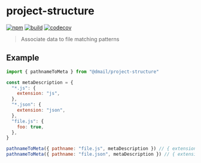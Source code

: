 # project-structure

[![npm](https://badge.fury.io/js/%40dmail%2Fproject-structure.svg)](https://badge.fury.io/js/%40dmail%2Fproject-structure)
[![build](https://travis-ci.com/dmail/project-structure.svg?branch=master)](http://travis-ci.com/dmail/project-structure)
[![codecov](https://codecov.io/gh/dmail/project-structure/branch/master/graph/badge.svg)](https://codecov.io/gh/dmail/project-structure)

> Associate data to file matching patterns

## Example

```js
import { pathnameToMeta } from "@dmail/project-structure"

const metaDescription = {
  "*.js": {
    extension: "js",
  },
  "*.json": {
    extension: "json",
  },
  "file.js": {
    foo: true,
  },
}

pathnameToMeta({ pathname: "file.js", metaDescription }) // { extension: "js", foo: true }
pathnameToMeta({ pathname: "file.json", metaDescription }) // { extension: "json" }
```
